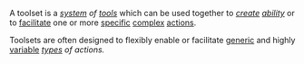 A toolset is a *[system](https://github.com/gcassel/Modular-Organization-Terminology/blob/master/terms/system.md) of [tools](https://github.com/gcassel/Modular-Organization-Terminology/blob/master/terms/tool.md)* which can be used together to *[create](https://github.com/gcassel/Modular-Organization-Terminology/blob/master/terms/creation.md) [ability](https://github.com/gcassel/Modular-Organization-Terminology/blob/master/terms/ability.md)* or to [facilitate](https://github.com/gcassel/Modular-Organization-Terminology/blob/master/terms/facilitation.md) one or more [specific](https://github.com/gcassel/Modular-Organization-Terminology/blob/master/terms/specific.md) [complex](https://github.com/gcassel/Modular-Organization-Terminology/blob/master/terms/complex.md) [actions](https://github.com/gcassel/Modular-Organization-Terminology/blob/master/terms/action.md).   

Toolsets are often designed to flexibly enable or facilitate [generic](https://github.com/gcassel/Modular-Organization-Terminology/blob/master/terms/generic.md) and highly [variable](https://github.com/gcassel/Modular-Organization-Terminology/blob/master/terms/variable.md) *[types](https://github.com/gcassel/Modular-Organization-Terminology/blob/master/terms/type.md) of actions.*
